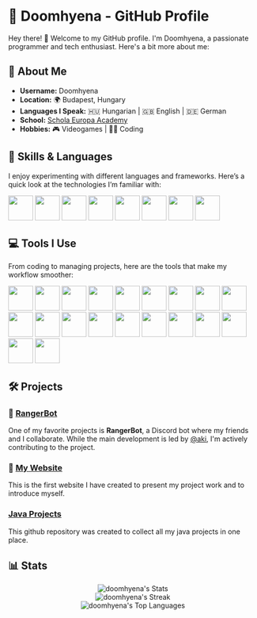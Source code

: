 # 👾 Doomhyena - GitHub Profile 

Hey there! 👋 Welcome to my GitHub profile. I'm Doomhyena, a passionate programmer and tech enthusiast. Here's a bit more about me:

## 👤 About Me

- **Username:** Doomhyena
- **Location:** 🌍 Budapest, Hungary
- **Languages I Speak:** 🇭🇺 Hungarian | 🇬🇧 English | 🇩🇪 German
- **School:** [Schola Europa Academy](https://scholaeu.hu)
- **Hobbies:** 🎮 Videogames | 👨‍💻 Coding

## 🚀 Skills & Languages

I enjoy experimenting with different languages and frameworks. Here’s a quick look at the technologies I’m familiar with:

<p>
  <img src="https://cdn.jsdelivr.net/gh/devicons/devicon@latest/icons/csharp/csharp-original.svg" width="50" height="50"/>
  <img src="https://cdn.jsdelivr.net/gh/devicons/devicon@latest/icons/css3/css3-original.svg" width="50" height="50"/>
  <img src="https://cdn.jsdelivr.net/gh/devicons/devicon@latest/icons/html5/html5-original.svg" width="50" height="50"/>
  <img src="https://cdn.jsdelivr.net/gh/devicons/devicon@latest/icons/java/java-original-wordmark.svg" width="50" height="50"/>
  <img src="https://cdn.jsdelivr.net/gh/devicons/devicon@latest/icons/javascript/javascript-original.svg" width="50" height="50"/>
  <img src="https://cdn.jsdelivr.net/gh/devicons/devicon@latest/icons/php/php-original.svg" width="50" height="50"/>
  <img src="https://cdn.jsdelivr.net/gh/devicons/devicon@latest/icons/python/python-original-wordmark.svg" width="50" height="50"/>
  <img src="https://cdn.jsdelivr.net/gh/devicons/devicon@latest/icons/typescript/typescript-original.svg" width="50" height="50"/>
</p>


## 💻 Tools I Use

From coding to managing projects, here are the tools that make my workflow smoother:

<p>
  <img src="https://cdn.jsdelivr.net/gh/devicons/devicon@latest/icons/archlinux/archlinux-original-wordmark.svg" width="50" height="50"/>
  <img src="https://cdn.jsdelivr.net/gh/devicons/devicon@latest/icons/androidstudio/androidstudio-original.svg" width="50" height="50" />
  <img src="https://cdn.jsdelivr.net/gh/devicons/devicon@latest/icons/blender/blender-original.svg" width="50" height="50"/>
  <img src="https://cdn.jsdelivr.net/gh/devicons/devicon@latest/icons/discordjs/discordjs-original.svg" width="50" height="50"/>
  <img src="https://cdn.jsdelivr.net/gh/devicons/devicon@latest/icons/figma/figma-original.svg" width="50" height="50"/>
  <img src="https://cdn.jsdelivr.net/gh/devicons/devicon@latest/icons/filezilla/filezilla-original.svg" width="50" height="50"/>         
  <img src="https://cdn.jsdelivr.net/gh/devicons/devicon@latest/icons/git/git-original-wordmark.svg" width="50" height="50"/>
  <img src="https://cdn.jsdelivr.net/gh/devicons/devicon@latest/icons/github/github-original-wordmark.svg" width="50" height="50"/>
  <img src="https://cdn.jsdelivr.net/gh/devicons/devicon@latest/icons/githubcodespaces/githubcodespaces-original.svg" width="50" height="50"/>
  <img src="https://cdn.jsdelivr.net/gh/devicons/devicon@latest/icons/intellij/intellij-original.svg" width="50" height="50"/>
  <img src="https://cdn.jsdelivr.net/gh/devicons/devicon@latest/icons/linkedin/linkedin-original.svg" width="50" height="50"/>
  <img src="https://cdn.jsdelivr.net/gh/devicons/devicon@latest/icons/mongodb/mongodb-original.svg" width="50" height="50"/>
  <img src="https://cdn.jsdelivr.net/gh/devicons/devicon@latest/icons/mysql/mysql-original-wordmark.svg" width="50" height="50"/>
  <img src="https://cdn.jsdelivr.net/gh/devicons/devicon@latest/icons/notion/notion-original.svg" width="50" height="50"/>
  <img src="https://cdn.jsdelivr.net/gh/devicons/devicon@latest/icons/npm/npm-original-wordmark.svg" width="50" height="50"/>
  <img src="https://cdn.jsdelivr.net/gh/devicons/devicon@latest/icons/pycharm/pycharm-original.svg" width="50" height="50"/>
  <img src="https://cdn.jsdelivr.net/gh/devicons/devicon@latest/icons/stackoverflow/stackoverflow-original-wordmark.svg" width="50" height="50"/>
  <img src="https://cdn.jsdelivr.net/gh/devicons/devicon@latest/icons/unity/unity-original.svg" width="50" height="50"/>
  <img src="https://cdn.jsdelivr.net/gh/devicons/devicon@latest/icons/visualstudio/visualstudio-original.svg" width="50" height="50"/>
  <img src="https://cdn.jsdelivr.net/gh/devicons/devicon@latest/icons/vscode/vscode-original.svg" width="50" height="50"/>
</p>

## 🛠️ Projects 

### 🦾 [RangerBot](https://rangerbot.hu)

One of my favorite projects is **RangerBot**, a Discord bot where my friends and I collaborate. While the main development is led by [@aki](https://github.com/aggiczy), I'm actively contributing to the project.

### 📎 [My Website](https://doomhyena.hu/)

This is the first website I have created to present my project work and to introduce myself.

### [Java Projects](https://github.com/doomhyena/Java-Projektek)

This github repository was created to collect all my java projects in one place.

## 📊 Stats

<div align="center">
  <img src="https://github-readme-stats.vercel.app/api?username=doomhyena&theme=vue-dark&show_icons=true&hide_border=true&count_private=true" alt="doomhyena's Stats" />
</div>

<div align="center">
  <img src="https://github-readme-streak-stats.herokuapp.com/?user=doomhyena&theme=vue-dark&hide_border=true" alt="doomhyena's Streak" />
</div>

<div align="center">
  <img src="https://github-readme-stats.vercel.app/api/top-langs/?username=doomhyena&theme=vue-dark&show_icons=true&hide_border=true&layout=compact" alt="doomhyena's Top Languages" />
</div>
